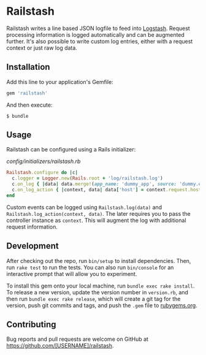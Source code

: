 # Railstash

Railstash writes a line based JSON logfile to feed into
[Logstash](https://www.elastic.co/products/logstash). Request processing
information is logged automatically and can be augmented further. It's also
possible to write custom log entries, either with a request context or just raw
log data.

## Installation

Add this line to your application's Gemfile:

```ruby
gem 'railstash'
```

And then execute:

    $ bundle

## Usage

Railstash can be configured using a Rails initializer:

*config/initializers/railstash.rb*
```ruby
Railstash.configure do |c|
  c.logger = Logger.new(Rails.root + 'log/railstash.log')
  c.on_log { |data| data.merge!(app_name: 'dummy_app', source: 'dummy.example.com')  }
  c.on_log_action { |context, data| data['host'] = context.request.host }
end
```

Custom events can be logged using `Railstash.log(data)` and
`Railstash.log_action(context, data)`. The later requires you to pass the
controller instance as `context`. This will augment the log with additional
request information.

## Development

After checking out the repo, run `bin/setup` to install dependencies. Then, run `rake test` to run the tests. You can also run `bin/console` for an interactive prompt that will allow you to experiment.

To install this gem onto your local machine, run `bundle exec rake install`. To release a new version, update the version number in `version.rb`, and then run `bundle exec rake release`, which will create a git tag for the version, push git commits and tags, and push the `.gem` file to [rubygems.org](https://rubygems.org).

## Contributing

Bug reports and pull requests are welcome on GitHub at https://github.com/[USERNAME]/railstash.
